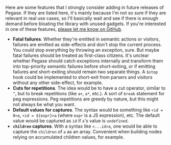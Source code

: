 Here are some features that I strongly consider adding in future releases of Pegase. If they are listed here, it's mainly because I'm not so sure if they are relevant in real use cases, so I'll basically wait and see if there is enough demand before bloating the library with unused gadgets. If you're interested in one of these features, [please let me know on GitHub](https://github.com/ostrebler/pegase/issues).

- **Fatal failures**. Whether they're emitted in semantic actions or visitors, failures are emitted as side-effects and don't stop the current process. You *could* stop everything by throwing an exception, sure. But maybe fatal failures should be treated as first-class citizens. It's unclear whether Pegase should catch exceptions internally and transform them into top-priority semantic failures before short-exiting, or if emitting failures and short-exiting should remain two separate things. A `$stop` hook could be implemented to short-exit from parsers and visitors without any other side-effect, for example.
- **Cuts for repetitions**. The idea would be to have a cut operator, similar to `^`, but to break repetitions (like `a+`, `a*`, etc.). A sort of `break` statement for peg expressions. Peg repetitions are greedy by nature, but this might not always be what you want.
- **Default values for captures**. The syntax would be something like `<id = 0>a`, `<id = ${expr}>a` (where `expr` is a JS expression), etc. The default value would be captured as `id` if `a`'s value is `undefined`.
- **`children` captures**. With a syntax like `<...id>a`, one would be able to capture the `children` of `a` as an array. Convenient when building nodes relying on accumulated children values, for example.